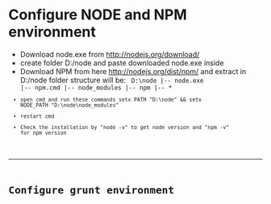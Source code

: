 # Configure NODE and NPM environment
* Download node.exe from http://nodejs.org/download/
* create folder D:/node and paste downloaded node.exe inside
* Download NPM from here http://nodejs.org/dist/npm/ and extract in D:/node	folder structure will be: 
	<code>
	D:\node
		|-- node.exe
		|-- npm.cmd
		|-- node_modules
				|-- npm
					|-- *
	<code>
* open cmd and run these commands
	setx PATH "D:\node" && setx NODE_PATH "D:\node\node_modules"
* restart cmd 
* Check the installation by "node -v" to get node version and "npm -v" for npm version
---
# Configure grunt environment